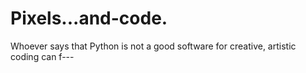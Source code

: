 # Pixels...and-code.
Whoever says that Python is not a good software for creative, artistic coding can f---
